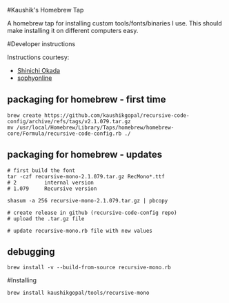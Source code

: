 #Kaushik's Homebrew Tap

A homebrew tap for installing custom tools/fonts/binaries I use. This should make installing it on different computers easy.

#Developer instructions

Instructions courtesy:

* [Shinichi Okada](https://betterprogramming.pub/a-step-by-step-guide-to-create-homebrew-taps-from-github-repos-f33d3755ba74)
* [sophyonline](http://sophyonline.com/blog/index.php/2018/03/19/create-a-local-formula-for-homebrew-tap-it/)

## packaging for homebrew - first time

```
brew create https://github.com/kaushikgopal/recursive-code-config/archive/refs/tags/v2.1.079.tar.gz
mv /usr/local/Homebrew/Library/Taps/homebrew/homebrew-core/Formula/recursive-code-config.rb ./
```

## packaging for homebrew - updates

```
# first build the font
tar -czf recursive-mono-2.1.079.tar.gz RecMono*.ttf
# 2         internal version
# 1.079     Recursive version

shasum -a 256 recursive-mono-2.1.079.tar.gz | pbcopy

# create release in github (recursive-code-config repo)
# upload the .tar.gz file

# update recursive-mono.rb file with new values
```

## debugging

```
brew install -v --build-from-source recursive-mono.rb
```

#Installing

```
brew install kaushikgopal/tools/recursive-mono
```
